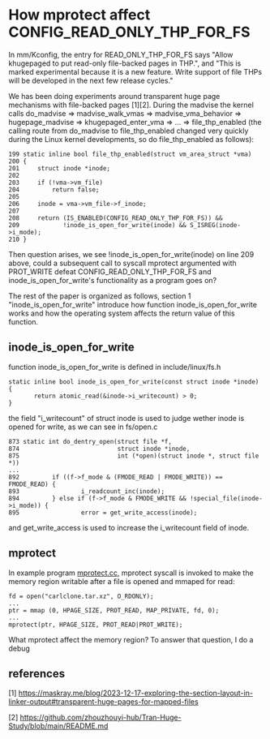 # How mprotect affect CONFIG_READ_ONLY_THP_FOR_FS

In mm/Kconfig, the entry for READ_ONLY_THP_FOR_FS says "Allow khugepaged to put read-only file-backed pages in THP.",
and "This is marked experimental because it is a new feature. Write support of file THPs will be developed in the next
few release cycles."

We has been doing experiments around transparent huge page mechanisms with file-backed pages [1][2]. During the madvise
the kernel calls do_madvise => madvise_walk_vmas => madvise_vma_behavior => hugepage_madvise => khugepaged_enter_vma => 
... => file_thp_enabled (the calling route from do_madvise to file_thp_enabled changed very quickly during the Linux kernel
developments, so do file_thp_enabled as follows):
```
199	static inline bool file_thp_enabled(struct vm_area_struct *vma)
200	{
201		struct inode *inode;
202	
203		if (!vma->vm_file)
204			return false;
205	
206		inode = vma->vm_file->f_inode;
207	
208		return (IS_ENABLED(CONFIG_READ_ONLY_THP_FOR_FS)) &&
209		       !inode_is_open_for_write(inode) && S_ISREG(inode->i_mode);
210	}

```

Then question arises, we see !inode_is_open_for_write(inode) on line 209 above, could a subsequent call to syscall mprotect argumented with PROT_WRITE defeat CONFIG_READ_ONLY_THP_FOR_FS and inode_is_open_for_write's functionality as a program goes on?

The rest of the paper is organized as follows, section 1 "inode_is_open_for_write" introduce how function inode_is_open_for_write works and how the operating system affects the return value of this function.

## inode_is_open_for_write
function inode_is_open_for_write is defined in include/linux/fs.h
```
static inline bool inode_is_open_for_write(const struct inode *inode)
{
       return atomic_read(&inode->i_writecount) > 0;
}
```
the field "i_writecount" of struct inode is used to judge wether inode is opened for write, as we can see in fs/open.c
```
873 static int do_dentry_open(struct file *f,
874                           struct inode *inode,
875                           int (*open)(struct inode *, struct file *))
...
892         if ((f->f_mode & (FMODE_READ | FMODE_WRITE)) == FMODE_READ) {
893                 i_readcount_inc(inode);
894         } else if (f->f_mode & FMODE_WRITE && !special_file(inode->i_mode)) {
895                 error = get_write_access(inode);
```
and get_write_access is used to increase the i_writecount field of inode.

## mprotect
In example program [mprotect.cc](https://github.com/zhouzhouyi-hub/Tran-Huge-Study/blob/main/READ_ONLY_THP_FOR_FS/mprotect.cc),
mprotect syscall is invoked to make the memory region writable after a file is opened and mmaped for read:
```
fd = open("carlclone.tar.xz", O_RDONLY);
...
ptr = mmap (0, HPAGE_SIZE, PROT_READ, MAP_PRIVATE, fd, 0);
...
mprotect(ptr, HPAGE_SIZE, PROT_READ|PROT_WRITE);
```
What mprotect affect the memory region? To answer that question, I do a debug

## references
[1] https://maskray.me/blog/2023-12-17-exploring-the-section-layout-in-linker-output#transparent-huge-pages-for-mapped-files

[2] https://github.com/zhouzhouyi-hub/Tran-Huge-Study/blob/main/README.md
